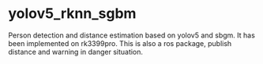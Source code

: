 # yolov5_rknn_sgbm
Person detection and distance estimation based on yolov5 and sbgm. It has been implemented on rk3399pro.
This is also a ros package, publish distance and warning in danger situation.
